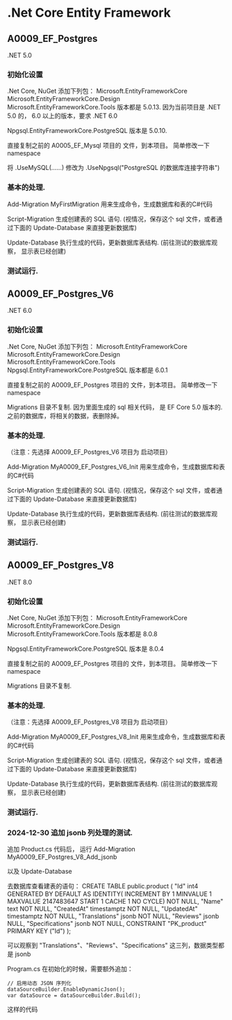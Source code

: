 # .Net Core Entity Framework 



## A0009_EF_Postgres
.NET 5.0

### 初始化设置
.Net Core, NuGet 添加下列包：
Microsoft.EntityFrameworkCore
Microsoft.EntityFrameworkCore.Design
Microsoft.EntityFrameworkCore.Tools
版本都是 5.0.13.  因为当前项目是 .NET 5.0 的， 6.0 以上的版本，要求 .NET 6.0

Npgsql.EntityFrameworkCore.PostgreSQL
版本是 5.0.10. 



直接复制之前的 A0005_EF_Mysql 项目的 文件，到本项目。
简单修改一下 namespace

将 .UseMySQL(......)
修改为 .UseNpgsql("PostgreSQL 的数据库连接字符串")



### 基本的处理.

Add-Migration MyFirstMigration
用来生成命令，生成数据库和表的C#代码


Script-Migration
生成创建表的 SQL 语句.
(视情况，保存这个 sql 文件，或者通过下面的 Update-Database 来直接更新数据库)

Update-Database
执行生成的代码，更新数据库表结构.
(前往测试的数据库观察， 显示表已经创建)


### 测试运行.










## A0009_EF_Postgres_V6
.NET 6.0

### 初始化设置
.Net Core, NuGet 添加下列包：
Microsoft.EntityFrameworkCore
Microsoft.EntityFrameworkCore.Design
Microsoft.EntityFrameworkCore.Tools
Npgsql.EntityFrameworkCore.PostgreSQL
版本都是 6.0.1


直接复制之前的 A0009_EF_Postgres 项目的 文件，到本项目。
简单修改一下 namespace


Migrations 目录不复制. 因为里面生成的 sql 相关代码， 是 EF Core 5.0 版本的.
之前的数据库，将相关的数据，表删除掉。


### 基本的处理.

（注意：先选择 A0009_EF_Postgres_V6 项目为  启动项目）

Add-Migration MyA0009_EF_Postgres_V6_Init
用来生成命令，生成数据库和表的C#代码


Script-Migration
生成创建表的 SQL 语句.
(视情况，保存这个 sql 文件，或者通过下面的 Update-Database 来直接更新数据库)

Update-Database
执行生成的代码，更新数据库表结构.
(前往测试的数据库观察， 显示表已经创建)



### 测试运行.












## A0009_EF_Postgres_V8
.NET 8.0



### 初始化设置
.Net Core, NuGet 添加下列包：
Microsoft.EntityFrameworkCore
Microsoft.EntityFrameworkCore.Design
Microsoft.EntityFrameworkCore.Tools
版本都是 8.0.8

Npgsql.EntityFrameworkCore.PostgreSQL
版本是 8.0.4



直接复制之前的 A0009_EF_Postgres 项目的 文件，到本项目。
简单修改一下 namespace

Migrations 目录不复制.



### 基本的处理.

（注意：先选择 A0009_EF_Postgres_V8 项目为  启动项目）

Add-Migration MyA0009_EF_Postgres_V8_Init
用来生成命令，生成数据库和表的C#代码


Script-Migration
生成创建表的 SQL 语句.
(视情况，保存这个 sql 文件，或者通过下面的 Update-Database 来直接更新数据库)

Update-Database
执行生成的代码，更新数据库表结构.
(前往测试的数据库观察， 显示表已经创建)


### 测试运行.




### 2024-12-30 追加 jsonb 列处理的测试.

追加 Product.cs 代码后， 运行
Add-Migration MyA0009_EF_Postgres_V8_Add_jsonb

以及
Update-Database


去数据库查看建表的语句：
CREATE TABLE public.product (
	"Id" int4 GENERATED BY DEFAULT AS IDENTITY( INCREMENT BY 1 MINVALUE 1 MAXVALUE 2147483647 START 1 CACHE 1 NO CYCLE) NOT NULL,
	"Name" text NOT NULL,
	"CreatedAt" timestamptz NOT NULL,
	"UpdatedAt" timestamptz NOT NULL,
	"Translations" jsonb NOT NULL,
	"Reviews" jsonb NULL,
	"Specifications" jsonb NOT NULL,
	CONSTRAINT "PK_product" PRIMARY KEY ("Id")
);

可以观察到 "Translations"、"Reviews"、"Specifications" 这三列，数据类型都是 jsonb



Program.cs 在初始化的时候，需要额外追加：
```
// 启用动态 JSON 序列化
dataSourceBuilder.EnableDynamicJson();           
var dataSource = dataSourceBuilder.Build();
```
这样的代码


